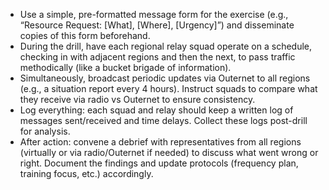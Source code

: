 - Use a simple, pre-formatted message form for the exercise (e.g., “Resource Request: [What], [Where], [Urgency]”) and disseminate copies of this form beforehand.  
- During the drill, have each regional relay squad operate on a schedule, checking in with adjacent regions and then the next, to pass traffic methodically (like a bucket brigade of information).  
- Simultaneously, broadcast periodic updates via Outernet to all regions (e.g., a situation report every 4 hours). Instruct squads to compare what they receive via radio vs Outernet to ensure consistency.  
- Log everything: each squad and relay should keep a written log of messages sent/received and time delays. Collect these logs post-drill for analysis.  
- After action: convene a debrief with representatives from all regions (virtually or via radio/Outernet if needed) to discuss what went wrong or right. Document the findings and update protocols (frequency plan, training focus, etc.) accordingly.